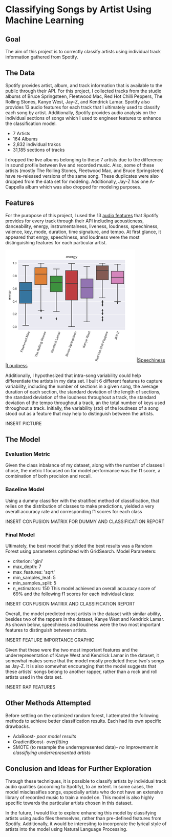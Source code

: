 # Classifying Songs by Artist Using Machine Learning

## Goal

The aim of this project is to correctly classify artists using individual track information gathered from Spotify.

## The Data
Spotify provides artist, album, and track information that is available to the public through their API. For this project, I collected tracks from the studio albums of Bruce Springsteen, Fleetwood Mac, Red Hot Chilli Peppers, The Rolling Stones, Kanye West, Jay-Z, and Kendrick Lamar. Spotify also provides 13 audio features for each track that I ultimately used to classify each song by artist. Additionally, Spotify provides audio analysis on the individual sections of songs which I used to engineer features to enhance the classification model.
* 7 Artists
* 164 Albums
* 2,832 individual trakcs
* 31,185 sections of tracks

I dropped the live albums belonging to these 7 artists due to the difference in sound profile between live and recorded music. Also, some of these artists (mostly The Rolling Stones, Fleetwood Mac, and Bruce Springsteen) have re-released versions of the same song. These duplicates were also dropped from the data set for modeling. Additionally, Jay-Z has one A-Cappella album which was also dropped for modeling purposes.

## Features

For the puropose of this project, I used the 13 [audio features](https://developer.spotify.com/documentation/web-api/reference/tracks/get-audio-features/) that Spotify provides for every track through their API including acousticness, danceability, energy, instrumentalness, liveness, loudness, speechiness, valence, key, mode, duration, time signature, 
and tempo. At first glance, it appeared that enrgy, speechiness, and loudness were the most distinguishing features for each particular artist.

![Energy](https://github.com/jcTTP3/spotify_project/blob/master/images/energy_eda..png)
|[Speechiness](https://github.com/jcTTP3/spotify_project/blob/master/images/speechiness_eda.png) 
|[Loudness](https://github.com/jcTTP3/spotify_project/blob/master/images/loudness_eda.png) 

Additionally, I hypothesized that intra-song variability could help differentiate the artists in my data set.  I built 6 different features to capture variability, including the number of sections in a given song, the average duration of each section, the standard deviation of the length of sections, the standard deviation of the loudness throughout a track, the standard deviation of the tempo throughout a track, an the total number of keys used throughout a track. Initially, the variability (std) of the loudness of a song stood out as a feature that may help to distinguish between the artists.

INSERT PICTURE

## The Model

### Evaluation Metric
Given the class inbalance of my dataset, along with the number of classes I chose, the metric I focused on for model performance was the f1 score, a combination of both precision and recall. 

### Baseline Model
Using a dummy classifier with the stratified method of classification, that relies on the distribution of classes to make predictions, yielded a very overall accuracy rate and corresponding f1 scores for each class

INSERT CONFUSION MATRIX FOR DUMMY AND CLASSIFICATION REPORT

### Final Model
Ultimately, the best model that yielded the best results was a Random Forest using parameters optimized with GridSearch. Model Parameters:
* criterion: 'gini'
* max_depth: 7
* max_features: 'sqrt'
* min_samples_leaf: 5
* min_samples_split: 5
* n_estimators: 150
This model achieved an overall accuracy score of 69% and the following f1 scores for each individual class:

INSERT CONFUSION MATRIX AND CLASSIFICATION REPORT

Overall, the model predicted most artists in the dataset with similar ability, besides two of the rappers in the dataset, Kanye West and Kendrick Lamar. As shown below, speechiness and loudness were the two most important features to distinguish between artists. 

INSERT FEATURE IMPORTANCE GRAPHIC

Given that these were the two most important features and the underrepresentation of Kanye West and Kendrick Lamar in the dataset, it somewhat makes sense that the model mostly predicted these two's songs as Jay-Z. It is also somewhat encouraging that the model suggests that these artists' songs belong to another rapper, rather than a rock and roll artists used in the data set. 

INSERT RAP FEATURES

## Other Methods Attempted
Before settling on the optimized random forest, I attempted the following methods to achieve better classification results. Each had its own specific drawbacks.

* AdaBoost- _poor model results_
* GradientBoost- _overfitting_
* SMOTE (to resample the underrepresented data)- _no improvement in classifiying underrepresented artists_

## Conclusion and Ideas for Further Exploration
Through these techniques, it is possible to classify artists by individual track audio qualities (according to Spotify), to an extent. In some cases, the model misclassifies songs, especially artists who do not have an extensive library of recorded music to train a model on. This model is also highly specific towards the particular artists chosen in this dataset. 

In the future, I would like to explore enhancing this model by classifying artists using audio files themselves, rather than pre-defined features from Spotify. Additionally, it would be interesitng to incorporate the lyrical style of artists into the model using Natural Language Processing.

